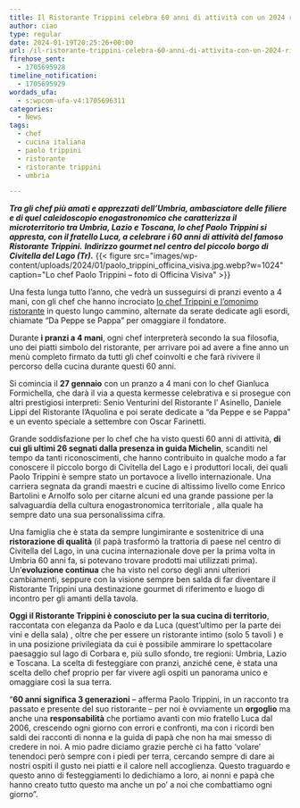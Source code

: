 ```yaml
---
title: Il Ristorante Trippini celebra 60 anni di attività con un 2024 ricco di eventi
author: ciao
type: regular
date: 2024-01-19T20:25:26+00:00
url: /il-ristorante-trippini-celebra-60-anni-di-attivita-con-un-2024-ricco-di-eventi/
firehose_sent:
  - 1705695928
timeline_notification:
  - 1705695929
wordads_ufa:
  - s:wpcom-ufa-v4:1705696311
categories:
  - News
tags:
  - chef
  - cucina italiana
  - paolo trippini
  - ristorante
  - ristorante trippini
  - umbria

---
```

**_Tra gli chef più amati e apprezzati dell’Umbria, ambasciatore delle filiere e di quel caleidoscopio enogastronomico che caratterizza il microterritorio tra Umbria, Lazio e Toscana, lo chef Paolo Trippini si appresta, con il fratello Luca, a celebrare i 60 anni di attività del famoso Ristorante Trippini._** **_Indirizzo gourmet nel centro del piccolo borgo di Civitella del Lago (Tr)._**
{{< figure src="images/wp-content/uploads/2024/01/paolo_trippini_officina_visiva.jpg.webp?w=1024" caption="Lo chef Paolo Trippini &#8211; foto di Officina Visiva" >}}
 

Una festa lunga tutto l’anno, che vedrà un susseguirsi di pranzi evento a 4 mani, con gli chef che hanno incrociato <a href="https://aleepepecom.wordpress.com/2023/04/07/sociale-inclusivo-ed-etico-il-menu-di-paolo-trippini-a-civitella-del-lago/" target="_blank" rel="noreferrer noopener">lo chef Trippini e l’omonimo ristorante</a> in questo lungo cammino, alternate da serate dedicate agli esordi, chiamate “Da Peppe se Pappa” per omaggiare il fondatore.

Durante **i pranzi a 4 mani**, ogni chef interpreterà secondo la sua filosofia, uno dei piatti simbolo del ristorante, per arrivare poi ad avere a fine anno un menù completo firmato da tutti gli chef coinvolti e che farà rivivere il percorso della cucina durante questi 60 anni.

Si comincia il **27 gennaio** con un pranzo a 4 mani con lo chef Gianluca Formichella, che darà il via a questa kermesse celebrativa e si prosegue con altri prestigiosi interpreti: Senio Venturini del Ristorante l’ Asinello, Daniele Lippi del Ristorante l’Aquolina e poi serate dedicate a “da Peppe e se Pappa” e un evento speciale a settembre con Oscar Farinetti.

Grande soddisfazione per lo chef che ha visto questi 60 anni di attività, **di cui gli ultimi 26 segnati dalla presenza in guida Michelin**, scanditi nel tempo da tanti riconoscimenti, che hanno contribuito in qualche modo a far conoscere il piccolo borgo di Civitella del Lago e i produttori locali, dei quali Paolo Trippini è sempre stato un portavoce a livello internazionale. Una carriera segnata da grandi maestri e cucine di altissimo livello come Enrico Bartolini e Arnolfo solo per citarne alcuni ed una grande passione per la salvaguardia della cultura enogastronomica territoriale , alla quale ha sempre dato una sua personalissima cifra.

Una famiglia che è stata da sempre lungimirante e sostenitrice di una **ristorazione di qualità** (il papà trasformò la trattoria di paese nel centro di Civitella del Lago, in una cucina internazionale dove per la prima volta in Umbria 60 anni fa, si potevano trovare prodotti mai utilizzati prima). Un’**evoluzione continua** che ha visto nel corso degli anni ulteriori cambiamenti, seppure con la visione sempre ben salda di far diventare il Ristorante Trippini una destinazione gourmet di riferimento e luogo di incontro per gli amanti della tavola.

**Oggi il Ristorante Trippini è conosciuto per la sua cucina di territorio**, raccontata con eleganza da Paolo e da Luca (quest’ultimo per la parte dei vini e della sala) , oltre che per essere un ristorante intimo (solo 5 tavoli ) e in una posizione privilegiata da cui è possibile ammirare lo spettacolare paesaggio sul lago di Corbara e, più sullo sfondo, tre regioni: Umbria, Lazio e Toscana. La scelta di festeggiare con pranzi, anziché cene, è stata una scelta dello chef proprio per far vivere agli ospiti un panorama unico e omaggiare così la sua terra.

&#8220;**60 anni significa 3 generazioni** – afferma Paolo Trippini, in un racconto tra passato e presente del suo ristorante – per noi è ovviamente un **orgoglio** ma anche una **responsabilità** che portiamo avanti con mio fratello Luca dal 2006, crescendo ogni giorno con errori e confronti, ma con i ricordi ben saldi dei racconti di nonna e la guida di papà che non ha mai smesso di credere in noi. A mio padre diciamo grazie perchè ci ha fatto &#8216;volare&#8217; tenendoci però sempre con i piedi per terra, cercando sempre di dare ai nostri ospiti il gusto nei piatti e il calore nell accoglienza. Questo traguardo e questo anno di festeggiamenti lo dedichiamo a loro, ai nonni e papà che hanno creato tutto questo ma anche un po’ a noi che combattiamo ogni giorno&#8221;.